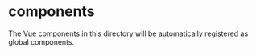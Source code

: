 # components

The Vue components in this directory will be automatically registered as global components.
